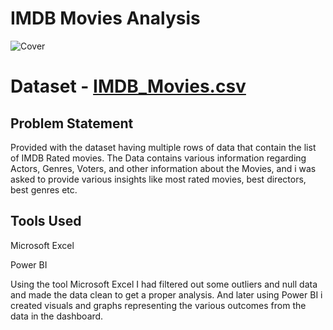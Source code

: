 # IMDB Movies Analysis
![Cover](https://github.com/BRUTALXBONG/POWER_BI_Projects/assets/125906962/eb6f564e-e0e2-4c10-ab0c-bcee8318c616)
# Dataset - [IMDB_Movies.csv](https://github.com/BRUTALXBONG/POWER_BI_Projects/files/14001449/IMDB_Movies.csv)
## Problem Statement
Provided with the dataset having multiple rows of data that contain the list of IMDB Rated movies. The Data contains various information regarding Actors, Genres, Voters, and other information about the Movies, and i was asked to provide various insights like most rated movies, best directors, best genres etc.
## Tools Used
Microsoft Excel 

Power BI 

Using the tool Microsoft Excel I had filtered out some outliers and null data and made the data clean to get a proper analysis. And later using Power BI i created visuals and graphs representing the various outcomes from the data in the dashboard.
